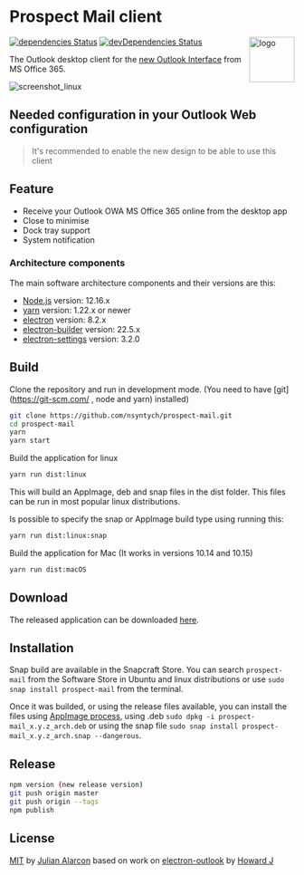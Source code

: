 # Prospect Mail client

<img src="build/icons/128x128.png" alt="logo" height="80" align="right" />

[![dependencies Status](https://david-dm.org/nsyntych/prospect-mail/status.svg)](https://david-dm.org/nsyntych/prospect-mail) [![devDependencies Status](https://david-dm.org/nsyntych/prospect-mail/dev-status.svg)](https://david-dm.org/nsyntych/prospect-mail?type=dev)

The Outlook desktop client for the [new Outlook Interface](https://www.microsoft.com/en-us/microsoft-365/blog/2018/06/13/power-and-simplicity-updates-to-the-office-365-user-experience/) from MS Office 365.

![screenshot_linux](misc/prospects-email.png)

## Needed configuration in your Outlook Web configuration

> It's recommended to enable the new design to be able to use this client

## Feature

* Receive your Outlook OWA MS Office 365 online from the desktop app
* Close to minimise
* Dock tray support
* System notification

### Architecture components

The main software architecture components and their versions are this:

* [Node.js](https://nodejs.org/en/) version: 12.16.x
* [yarn](https://yarnpkg.com/) version: 1.22.x or newer
* [electron](http://electronjs.org/) version: 8.2.x
* [electron-builder](https://www.electron.build/) version: 22.5.x
* [electron-settings](https://github.com/nathanbuchar/electron-settings) version: 3.2.0

## Build

Clone the repository and run in development mode. (You need to have [git](https://git-scm.com/ , node and yarn) installed)

```bash
git clone https://github.com/nsyntych/prospect-mail.git
cd prospect-mail
yarn
yarn start
```

Build the application for linux

```bash
yarn run dist:linux
```

This will build an AppImage, deb and snap files in the dist folder. This files can be run in most popular linux distributions.

Is possible to specify the snap or AppImage build type using running this:

```bash
yarn run dist:linux:snap
```

Build the application for Mac (It works in versions 10.14 and 10.15)

```bash
yarn run dist:macOS
```

## Download

The released application can be downloaded [here](https://github.com/nsyntych/prospect-mail/releases).

## Installation

Snap build are available in the Snapcraft Store. You can search `prospect-mail` from the Software Store in Ubuntu and linux distributions or use `sudo snap install prospect-mail` from the terminal.

Once it was builded, or using the release files available, you can install the files using [AppImage process](https://docs.appimage.org/user-guide/faq.html#question-how-do-i-run-an-appimage), using .deb ```sudo dpkg -i prospect-mail_x.y.z_arch.deb``` or using the snap file ```sudo snap install prospect-mail_x.y.z_arch.snap --dangerous```.

## Release

```bash
npm version (new release version)
git push origin master
git push origin --tags
npm publish
```

## License

[MIT](https://github.com/nsyntych/prospect-mail/blob/master/LICENSE) by [Julian Alarcon](https://desentropia.com) based on work on [electron-outlook](https://github.com/eNkru/electron-outlook) by [Howard J](https://enkru.github.io/)
